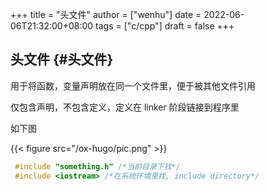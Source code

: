 +++
title = "头文件"
author = ["wenhu"]
date = 2022-06-06T21:32:00+08:00
tags = ["c/cpp"]
draft = false
+++

## 头文件 {#头文件}

用于将函数，变量声明放在同一个文件里，便于被其他文件引用

仅包含声明，不包含定义，定义在 linker 阶段链接到程序里

如下图

{{< figure src="/ox-hugo/pic.png" >}}

```c
 #include "something.h" /*当前目录下找*/
 #include <iostream> /*在系统环境里找, include directory*/
```
